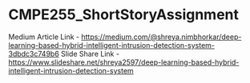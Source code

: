 # CMPE255_ShortStoryAssignment
Medium Article Link - https://medium.com/@shreya.nimbhorkar/deep-learning-based-hybrid-intelligent-intrusion-detection-system-3dbdc3c749b6
Slide Share Link - https://www.slideshare.net/shreya2597/deep-learning-based-hybrid-intelligent-intrusion-detection-system
